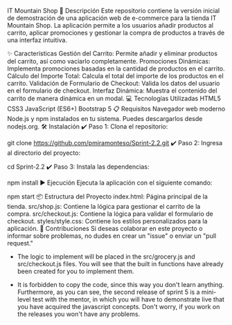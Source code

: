 IT Mountain Shop
📄 Descripción
Este repositorio contiene la versión inicial de demostración de una aplicación web de e-commerce para la tienda IT Mountain Shop. La aplicación permite a los usuarios añadir productos al carrito, aplicar promociones y gestionar la compra de productos a través de una interfaz intuitiva.

✨ Características
Gestión del Carrito: Permite añadir y eliminar productos del carrito, así como vaciarlo completamente.
Promociones Dinámicas: Implementa promociones basadas en la cantidad de productos en el carrito.
Cálculo del Importe Total: Calcula el total del importe de los productos en el carrito.
Validación de Formulario de Checkout: Valida los datos del usuario en el formulario de checkout.
Interfaz Dinámica: Muestra el contenido del carrito de manera dinámica en un modal.
💻 Tecnologías Utilizadas
HTML5
CSS3
JavaScript (ES6+)
Bootstrap 5
📋 Requisitos
Navegador web moderno
Node.js y npm instalados en tu sistema. Puedes descargarlos desde nodejs.org.
🛠️ Instalación
✔️ Paso 1: Clona el repositorio:

git clone https://github.com/pmiramonteso/Sprint-2.2.git
✔️ Paso 2: Ingresa al directorio del proyecto:

cd Sprint-2.2
✔️ Paso 3: Instala las dependencias:

npm install
▶️ Ejecución
Ejecuta la aplicación con el siguiente comando:

npm start
📦 Estructura del Proyecto
index.html: Página principal de la tienda.
src/shop.js: Contiene la lógica para gestionar el carrito de la compra.
src/checkout.js: Contiene la lógica para validar el formulario de checkout.
styles/style.css: Contiene los estilos personalizados para la aplicación.
🤝 Contribuciones
Si deseas colaborar en este proyecto o informar sobre problemas, no dudes en crear un "issue" o enviar un "pull request."


- The logic to implement will be placed in the src/grocery.js and src/checkout.js files. You will see that the built in functions have already been created for you to implement them.

- It is forbidden to copy the code, since this way you don't learn anything. Furthermore, as you can see, the second release of sprint 5 is a mini-level test with the mentor, in which you will have to demonstrate live that you have acquired the javascript concepts. Don't worry, if you work on the releases you won't have any problems.
